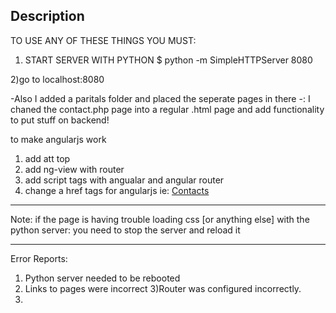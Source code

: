 ## Description

TO USE ANY OF THESE THINGS YOU MUST:

1) START SERVER WITH PYTHON
$ python -m SimpleHTTPServer 8080

2)go to localhost:8080


-Also I added a paritals folder and placed the seperate pages in there
-: I chaned the contact.php page into a regular .html page and add functionality to put stuff on backend!


to make angularjs work
1) add <html ng-app="myApp"> att top
2) add ng-view with router
3) add script tags with angualar and angular router
4) change a href tags for angularjs ie: <a href="/#/contacts">Contacts</a>

******** 
Note: if the page is having trouble loading css [or anything else] with the python server:
you need to stop the server and reload it
*********


Error Reports:

1) Python server needed to be rebooted 
2) Links to pages were incorrect
3)Router was configured incorrectly.
4)
